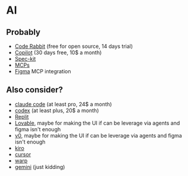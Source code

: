 # AI

## Probably

- [Code Rabbit](https://www.coderabbit.ai/pricing?utm_medium=cpc&utm_source=google&utm_campaign=20944421732&utm_content=158532047035&utm_term=code+rabbit&gclid=Cj0KCQjw9czHBhCyARIsAFZlN8TsbuAIAGelzzi2ZJokIynb1AsoE0EA2zWnAF3-wumewXB3EtKpJ5YaAgkdEALw_wcB) (free for open source, 14 days trial)
- [Copilot](https://github.com/features/copilot) (30 days free, 10$ a month)
- [Spec-kit](https://github.com/github/spec-kit)
- [MCPs](https://glama.ai/mcp/servers)
- [Figma](https://www.figma.com/blog/introducing-figma-mcp-server/) MCP integration

## Also consider?

- [claude code](https://claude.ai/onboarding) (at least pro, 24$ a month)
- [codex](https://developers.openai.com/codex/pricing) (at least plus, 20$ a month)
- [Replit](https://replit.com/)
- [Lovable](https://lovable.dev/), maybe for making the UI if can be leverage via agents and figma isn't enough
- [v0](https://v0.app/), maybe for making the UI if can be leverage via agents and figma isn't enough
- [kiro](https://kiro.dev/)
- [cursor](https://cursor.com/)
- [warp](https://www.warp.dev/)
- [gemini](https://gemini.google.com/) (just kidding)
